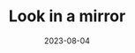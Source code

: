 ---
title: Look in a mirror
type: reality-check
date: 2023-08-04
hashtag: look-in-a-mirror
tags:
  - reality check
  - reflection
  - fun while tripping
  - lucid dreaming
visualize-yourself:
  - you are beautiful
  - you are strong
---